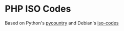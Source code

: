 PHP ISO Codes
=========

Based on Python's [pycountry](https://pypi.python.org/pypi/pycountry) and Debian's [iso-codes](http://pkg-isocodes.alioth.debian.org/)